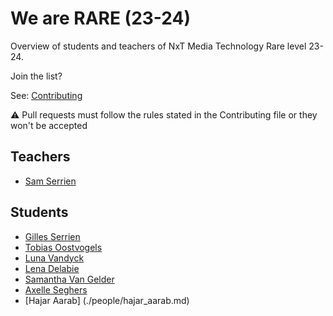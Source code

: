 # We are RARE (23-24)

Overview of students and teachers of NxT Media Technology Rare level 23-24.

Join the list?

See: [Contributing](./CONTRIBUTING.md)

⚠️ Pull requests must follow the rules stated in the Contributing file or they won't be accepted

## Teachers

* [Sam Serrien](./people/sam_serrien.md)


## Students

* [Gilles Serrien](./people/gilles_serrien.md)
* [Tobias Oostvogels](./people/tobias_oostvogels.md)
* [Luna Vandyck](./people/luna_vandyck.md)
* [Lena Delabie](./people/lena_delabie.md)
* [Samantha Van Gelder](./people/samantha_VanGelder.md)
* [Axelle Seghers](./people/Axelle_Seghers.md)
* [Hajar Aarab] (./people/hajar_aarab.md)